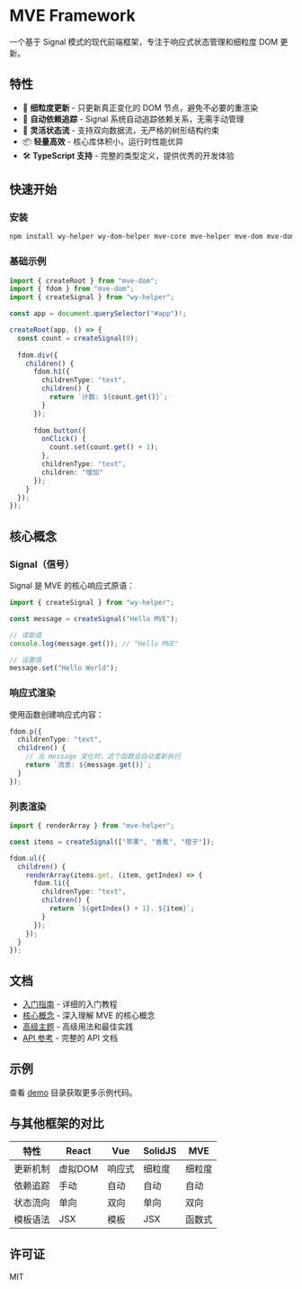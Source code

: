 # MVE Framework

一个基于 Signal 模式的现代前端框架，专注于响应式状态管理和细粒度 DOM 更新。

## 特性

- 🚀 **细粒度更新** - 只更新真正变化的 DOM 节点，避免不必要的重渲染
- 🔄 **自动依赖追踪** - Signal 系统自动追踪依赖关系，无需手动管理
- 🎯 **灵活状态流** - 支持双向数据流，无严格的树形结构约束
- 📦 **轻量高效** - 核心库体积小，运行时性能优异
- 🛠️ **TypeScript 支持** - 完整的类型定义，提供优秀的开发体验

## 快速开始

### 安装

```bash
npm install wy-helper wy-dom-helper mve-core mve-helper mve-dom mve-dom-helper
```

### 基础示例

```typescript
import { createRoot } from "mve-dom";
import { fdom } from "mve-dom";
import { createSignal } from "wy-helper";

const app = document.querySelector("#app")!;

createRoot(app, () => {
  const count = createSignal(0);
  
  fdom.div({
    children() {
      fdom.h1({
        childrenType: "text",
        children() {
          return `计数: ${count.get()}`;
        }
      });
      
      fdom.button({
        onClick() {
          count.set(count.get() + 1);
        },
        childrenType: "text",
        children: "增加"
      });
    }
  });
});
```

## 核心概念

### Signal（信号）

Signal 是 MVE 的核心响应式原语：

```typescript
import { createSignal } from "wy-helper";

const message = createSignal("Hello MVE");

// 读取值
console.log(message.get()); // "Hello MVE"

// 设置值
message.set("Hello World");
```

### 响应式渲染

使用函数创建响应式内容：

```typescript
fdom.p({
  childrenType: "text",
  children() {
    // 当 message 变化时，这个函数会自动重新执行
    return `消息: ${message.get()}`;
  }
});
```

### 列表渲染

```typescript
import { renderArray } from "mve-helper";

const items = createSignal(["苹果", "香蕉", "橙子"]);

fdom.ul({
  children() {
    renderArray(items.get, (item, getIndex) => {
      fdom.li({
        childrenType: "text",
        children() {
          return `${getIndex() + 1}. ${item}`;
        }
      });
    });
  }
});
```

## 文档

- [入门指南](./guide/getting-started.md) - 详细的入门教程
- [核心概念](./guide/core-concepts.md) - 深入理解 MVE 的核心概念
- [高级主题](./guide/advanced-topics.md) - 高级用法和最佳实践
- [API 参考](./api/api-reference.md) - 完整的 API 文档

## 示例

查看 [demo](../demo/) 目录获取更多示例代码。

## 与其他框架的对比

| 特性 | React | Vue | SolidJS | MVE |
|------|-------|-----|---------|-----|
| 更新机制 | 虚拟DOM | 响应式 | 细粒度 | 细粒度 |
| 依赖追踪 | 手动 | 自动 | 自动 | 自动 |
| 状态流向 | 单向 | 双向 | 单向 | 双向 |
| 模板语法 | JSX | 模板 | JSX | 函数式 |

## 许可证

MIT
